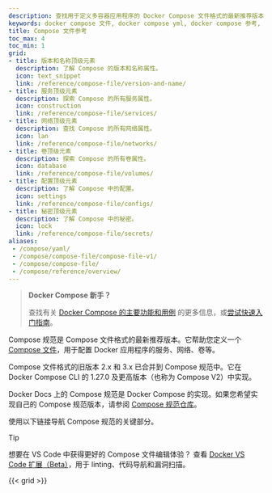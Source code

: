 ```yaml
---
description: 查找用于定义多容器应用程序的 Docker Compose 文件格式的最新推荐版本。
keywords: docker compose 文件, docker compose yml, docker compose 参考, docker compose cmd, docker compose 用户, docker compose 镜像, yaml 规范, docker compose 规范
title: Compose 文件参考
toc_max: 4
toc_min: 1
grid:
- title: 版本和名称顶级元素
  description: 了解 Compose 的版本和名称属性。
  icon: text_snippet
  link: /reference/compose-file/version-and-name/
- title: 服务顶级元素
  description: 探索 Compose 的所有服务属性。
  icon: construction
  link: /reference/compose-file/services/
- title: 网络顶级元素
  description: 查找 Compose 的所有网络属性。
  icon: lan
  link: /reference/compose-file/networks/
- title: 卷顶级元素
  description: 探索 Compose 的所有卷属性。
  icon: database
  link: /reference/compose-file/volumes/
- title: 配置顶级元素
  description: 了解 Compose 中的配置。
  icon: settings
  link: /reference/compose-file/configs/
- title: 秘密顶级元素
  description: 了解 Compose 中的秘密。
  icon: lock
  link: /reference/compose-file/secrets/
aliases:
 - /compose/yaml/
 - /compose/compose-file/compose-file-v1/
 - /compose/compose-file/
 - /compose/reference/overview/
---
```


>**Docker Compose 新手？**
>
> 查找有关 [Docker Compose 的主要功能和用例](/manuals/compose/intro/features-uses.md) 的更多信息，或[尝试快速入门指南](/manuals/compose/gettingstarted.md)。

Compose 规范是 Compose 文件格式的最新推荐版本。它帮助您定义一个 [Compose 文件](/manuals/compose/intro/compose-application-model.md)，用于配置 Docker 应用程序的服务、网络、卷等。

Compose 文件格式的旧版本 2.x 和 3.x 已合并到 Compose 规范中。它在 Docker Compose CLI 的 1.27.0 及更高版本（也称为 Compose V2）中实现。

Docker Docs 上的 Compose 规范是 Docker Compose 的实现。如果您希望实现自己的 Compose 规范版本，请参阅 [Compose 规范仓库](https://github.com/compose-spec/compose-spec)。

使用以下链接导航 Compose 规范的关键部分。

> [!TIP]
>
> 想要在 VS Code 中获得更好的 Compose 文件编辑体验？
> 查看 [Docker VS Code 扩展（Beta）](https://marketplace.visualstudio.com/items?itemName=docker.docker)，用于 linting、代码导航和漏洞扫描。

{{< grid >}}
